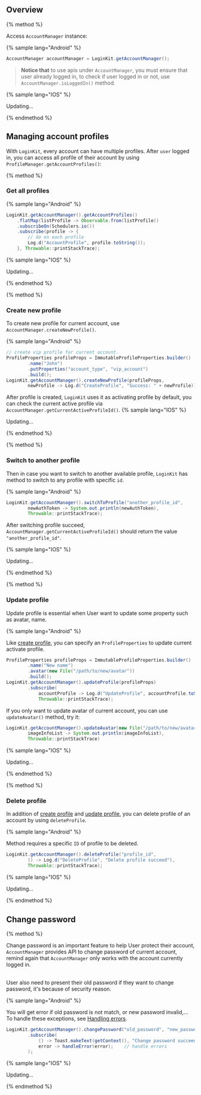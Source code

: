 
## Overview

{% method %}

Access `AccountManager` instance:

{% sample lang="Android" %}

```java
AccountManager accountManager = LoginKit.getAccountManager();
```
> **Notice that** to use apis under `AccountManager`, you must ensure that
user already logged in, to check if user logged in or not, use `AccountManager.isLoggedIn()`
method.

{% sample lang="IOS" %}

Updating...

{% endmethod %}

## Managing account profiles
With `LoginKit`, every account can have multiple profiles. After `user` logged in,
you can access all profile of their account by using `ProfileManager.getAccountProfiles()`:

{% method %}

### Get all profiles

{% sample lang="Android" %}

```java
LoginKit.getAccountManager().getAccountProfiles()
    .flatMap(listProfile -> Observable.from(listProfile))
    .subscribeOn(Schedulers.io())
    .subscribe(profile -> {
        // do on each profile
        Log.d("AccountProfile", profile.toString());
    }, Throwable::printStackTrace);
```

{% sample lang="IOS" %}

Updating...

{% endmethod %}

{% method %}

### Create new profile
To create new profile for current account, use `AccountManager.createNewProfile()`.

{% sample lang="Android" %}

```java
// create vip profile for current account.
ProfileProperties profileProps = ImmutableProfileProperties.builder()
        .name("John")  
        .putProperties("account_type", "vip_account")
        .build();
LoginKit.getAccountManager().createNewProfile(profileProps,
        newProfile -> Log.d("CreateProfile", "Success: " + newProfile));
```
After profile is created, `LoginKit` uses it as activating profile by default, you
can check the current active profile via `AccountManager.getCurrentActiveProfileId()`.
{% sample lang="IOS" %}

Updating...

{% endmethod %}

{% method %}

### Switch to another profile

Then in case you want to switch to another available profile, `LoginKit` has method
to switch to any profile with specific `id`.

{% sample lang="Android" %}
```java
LoginKit.getAccountManager().switchToProfile("another_profile_id",
        newAuthToken -> System.out.println(newAuthToken),
        Throwable::printStackTrace);
```
After switching profile succeed, `AccountManager.getCurrentActiveProfileId()` should
return the value `"another_profile_id"`.

{% sample lang="IOS" %}

Updating...

{% endmethod %}

{% method %}

### Update profile
Update profile is essential when User want to update some property such as avatar, name.

{% sample lang="Android" %}

Like [create profile](#create-new-profile), you can specify an `ProfileProperties`
to update current activate profile.
```java
ProfileProperties profileProps = ImmutableProfileProperties.builder()
        .name("New name")  
        .avatar(new File("/path/to/new/avatar"))
        .build();
LoginKit.getAccountManager().updateProfile(profileProps)
        .subscribe(
            accountProfile -> Log.d("UpdateProfile", accountProfile.toString()),
            Throwable::printStackTrace);
```

If you only want to update avatar of current account, you can use `updateAvatar()` method, try it:
```java
LoginKit.getAccountManager().updateAvatar(new File("/path/to/new/avatar"),
        imageInfoList -> System.out.println(imageInfoList),
        Throwable::printStackTrace)
```

{% sample lang="IOS" %}

Updating...

{% endmethod %}

{% method %}

### Delete profile
In addition of [create profile](#create-new-profile) and [update profile](#update-profile),
you can delete profile of an account by using `deleteProfile`.

{% sample lang="Android" %}

Method requires a specific `ID` of profile to be deleted.
```java
LoginKit.getAccountManager().deleteProfile("profile_id",
        () -> Log.d("DeleteProfile", "Delete profile succeed"),
        Throwable::printStackTrace);
```

{% sample lang="IOS" %}

Updating...

{% endmethod %}

## Change password

{% method %}

Change password is an important feature to help User protect their account,
`AccountManager` provides API to change password of current account, remind
again that `AccountManager` only works with the account currently logged in. <br><br>

User also need to present their old password if they want to change password,
it's because of security reason.

{% sample lang="Android" %}

You will get error if old password is not match, or new password invalid,...
To handle these exceptions, see [Handling errors](00_Getting_Started/Android.md#handling-errors).
```java
LoginKit.getAccountManager().changePassword("old_password", "new_password")
        .subscribe(
            () -> Toast.makeText(getContext(), "Change password succeed, now you can login with new password"),
            error -> handleError(error);    // handle errors
        );
```

{% sample lang="IOS" %}

Updating...

{% endmethod %}
